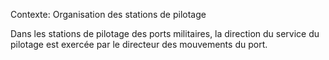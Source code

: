 Contexte: Organisation des stations de pilotage

Dans les stations de pilotage des ports militaires, la direction du service du pilotage est exercée par le directeur des mouvements du port.